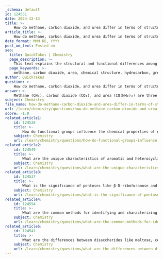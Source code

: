 ```yaml
---
_schema: default
id: 124531
date: 2024-12-13
title: >-
    How do methane, carbon dioxide, and urea differ in terms of structure and function?
article_title: >-
    How do methane, carbon dioxide, and urea differ in terms of structure and function?
date_format: MMM DD, YYYY
post_on_text: Posted on
seo:
  title: QuickTakes | Chemistry
  page_description: >-
    This text explains the structural and functional differences among methane, carbon dioxide, and urea, highlighting their roles in environmental and biological processes.
  page_keywords: >-
    methane, carbon dioxide, urea, chemical structure, hydrocarbon, greenhouse gas, nitrogen cycle, organic compound, molecular bonding, environmental impact
author: QuickTakes
question: >-
    How do methane, carbon dioxide, and urea differ in terms of structure and function?
answer: >-
    Methane (CH₄), carbon dioxide (CO₂), and urea (CO(NH₂)₂) are three distinct compounds that differ significantly in their structure and function.\n\n### Structure\n\n1. **Methane (CH₄)**:\n   - Methane is the simplest hydrocarbon, consisting of one carbon atom bonded to four hydrogen atoms. Its molecular structure is tetrahedral, with bond angles of approximately 109.5 degrees. This arrangement allows methane to be a gas at room temperature and pressure.\n\n2. **Carbon Dioxide (CO₂)**:\n   - Carbon dioxide is a linear molecule composed of one carbon atom double-bonded to two oxygen atoms. The structure can be represented as O=C=O, with bond angles of 180 degrees. CO₂ is a colorless gas at room temperature and is a significant greenhouse gas.\n\n3. **Urea (CO(NH₂)₂)**:\n   - Urea is an organic compound that contains a carbonyl group (C=O) flanked by two amine groups (NH₂). Its structure can be described as having a central carbon atom bonded to one carbonyl oxygen and two amino groups. Urea is a solid at room temperature and is highly soluble in water.\n\n### Function\n\n1. **Methane**:\n   - Methane is primarily known as a fuel source and is a significant component of natural gas. It is used for heating, electricity generation, and as a feedstock in the production of chemicals. Methane is also a potent greenhouse gas, trapping heat in the atmosphere much more effectively than CO₂ in the short term.\n\n2. **Carbon Dioxide**:\n   - Carbon dioxide is a byproduct of respiration in animals and the combustion of organic matter. It plays a crucial role in the Earth's carbon cycle and is utilized by plants during photosynthesis to produce oxygen and glucose. CO₂ is also a significant greenhouse gas, contributing to climate change due to its long atmospheric lifetime.\n\n3. **Urea**:\n   - Urea is primarily known for its role in the nitrogen cycle. It is produced in the liver of animals as a way to excrete excess nitrogen and is a key component of urine. Urea is also widely used as a nitrogen-rich fertilizer in agriculture, helping to meet global food demands. Its production involves the reaction of carbon dioxide with ammonia, highlighting its connection to both carbon and nitrogen cycles.\n\n### Summary\n\nIn summary, methane, carbon dioxide, and urea differ in their molecular structures—methane being a simple hydrocarbon, carbon dioxide a linear gas, and urea an organic compound with amine groups. Functionally, methane serves as a fuel and greenhouse gas, carbon dioxide is vital for photosynthesis and climate regulation, and urea is essential for nitrogen metabolism and agricultural fertilization. Each compound plays a unique role in environmental and biological processes.
subject: Chemistry
file_name: how-do-methane-carbon-dioxide-and-urea-differ-in-terms-of-structure-and-function.md
url: /learn/chemistry/questions/how-do-methane-carbon-dioxide-and-urea-differ-in-terms-of-structure-and-function
score: -1.0
related_article1:
    id: 124528
    title: >-
        How do functional groups influence the chemical properties of organic molecules?
    subject: Chemistry
    url: /learn/chemistry/questions/how-do-functional-groups-influence-the-chemical-properties-of-organic-molecules
related_article2:
    id: 124549
    title: >-
        What are the unique characteristics of aromatic and heterocyclic amino acids?
    subject: Chemistry
    url: /learn/chemistry/questions/what-are-the-unique-characteristics-of-aromatic-and-heterocyclic-amino-acids
related_article3:
    id: 124537
    title: >-
        What is the significance of pentoses like β-D-ribofuranose and α-D-ribofuranose in biochemistry?
    subject: Chemistry
    url: /learn/chemistry/questions/what-is-the-significance-of-pentoses-like-dribofuranose-and-dribofuranose-in-biochemistry
related_article4:
    id: 124554
    title: >-
        What are the common methods for identifying and characterizing functional groups in organic chemistry?
    subject: Chemistry
    url: /learn/chemistry/questions/what-are-the-common-methods-for-identifying-and-characterizing-functional-groups-in-organic-chemistry
related_article5:
    id: 124541
    title: >-
        What are the differences between disaccharides like maltose, cellobiose, lactose, sucrose, and trehalose?
    subject: Chemistry
    url: /learn/chemistry/questions/what-are-the-differences-between-disaccharides-like-maltose-cellobiose-lactose-sucrose-and-trehalose
---
```


&nbsp;